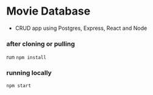 # Movie Database

- CRUD app using Postgres, Express, React and Node

### after cloning or pulling

run `npm install`

### running locally

`npm start`
